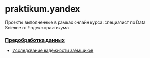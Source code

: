 # praktikum.yandex
Проекты выполненные в рамках онлайн курса: специалист по Data Science от Яндекс.практикума


### [Предобработка данных](/Customers%20Reliability%20Survey/Pet_Project_1.ipynb)
* [Исследование надёжности заёмщиков](/Customers%20Reliability%20Survey/)

